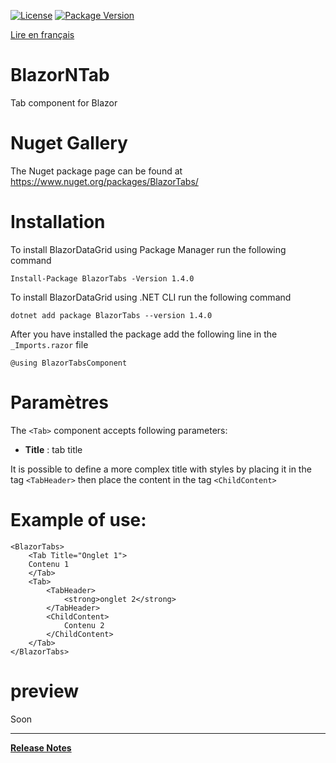 [![License](https://img.shields.io/github/license/BlazorExtensions/Storage.svg?longCache=true&style=flat-square)](LICENSE)
[![Package Version](https://img.shields.io/badge/nuget-v1.4.0-blue.svg?longCache=true&style=flat-square)](https://www.nuget.org/packages/BlazorTabs/)

[Lire en français](BlazorNTab.md)

# BlazorNTab

Tab component for Blazor

# Nuget Gallery
The Nuget package page can be found at https://www.nuget.org/packages/BlazorTabs/

# Installation

To install BlazorDataGrid using Package Manager run the following command 
```
Install-Package BlazorTabs -Version 1.4.0
```
To install BlazorDataGrid using .NET CLI run the following command
```
dotnet add package BlazorTabs --version 1.4.0
```

After you have installed the package add the following line in the ```_Imports.razor``` file
```
@using BlazorTabsComponent
```

# Paramètres  

The ```<Tab>``` component accepts following parameters:
-	**Title** : tab title

It is possible to define a more complex title with styles by placing it in the tag ```<TabHeader>``` then place the content in the tag ```<ChildContent>```


# Example of use:

```
<BlazorTabs>
    <Tab Title="Onglet 1">
    Contenu 1
    </Tab>
    <Tab>
        <TabHeader>
            <strong>onglet 2</strong>
        </TabHeader>
        <ChildContent>
            Contenu 2
        </ChildContent>
    </Tab>
</BlazorTabs>
```

# preview
Soon
___
**[Release Notes](BlazorDatagrid_RELEASE_NOTE.md)** 

